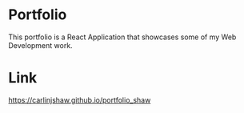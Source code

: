 # Portfolio
This portfolio is a React Application that showcases some of my Web Development work. 

# Link
https://carlinjshaw.github.io/portfolio_shaw
